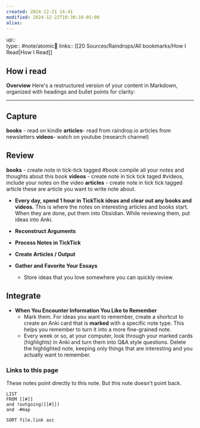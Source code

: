```yaml
---
created: 2024-12-21 14:41
modified: 2024-12-22T10:30:10-05:00
alias: 
---
```

up::  
type:: #note/atomic🌳 
links:: [[20 Sources/Raindrops/All bookmarks/How I Read|How I Read]]
## How i read

**Overview**
Here's a restructured version of your content in Markdown, organized with headings and bullet points for clarity:

---

## Capture
**books** - read on kindle
**articles**- read from raindrop.io
	articles from newsletters
**videos**- watch on youtube (research channel)

## Review
**books** - create note in tick-tick tagged #book
	compile all your notes and thoughts about this book
**videos** - create note in tick tick taged #videos, include your notes on the video
**articles** -  create note in tick tick tagged article
	these are article you want to write note about.
  - **Every day, spend 1 hour in TickTick ideas and clear out any books and videos.** This is where the notes on interesting articles and books start. When they are done, put them into Obsidian. While reviewing them, put ideas into Anki.

- **Reconstruct Arguments**
- **Process Notes in TickTick**
- **Create Articles / Output**
- **Gather and Favorite Your Essays**
  - Store ideas that you love somewhere you can quickly review.

## Integrate

- **When You Encounter Information You Like to Remember**
  - Mark them. For ideas you want to remember, create a shortcut to create an Anki card that is **marked** with a specific note type. This helps you remember to turn it into a more fine-grained note.
  - Every week or so, at your computer, look through your marked cards (highlights) in Anki and turn them into Q&A style questions. Delete the highlighted note, keeping only things that are interesting and you actually want to remember.

### Links to this page
These notes point directly to this note. But this note doesn't point back.
```dataview
LIST
FROM [[#]]
and !outgoing([[#]])
and -#map

SORT file.link asc
```



